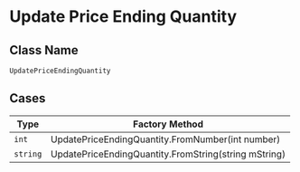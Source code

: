 
# Update Price Ending Quantity

## Class Name

`UpdatePriceEndingQuantity`

## Cases

| Type | Factory Method |
|  --- | --- |
| `int` | UpdatePriceEndingQuantity.FromNumber(int number) |
| `string` | UpdatePriceEndingQuantity.FromString(string mString) |

